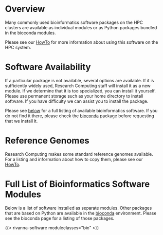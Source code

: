 # Overview

Many commonly used bioinformatics software packages on the HPC clusters are available as individual modules or as Python packages bundled in the bioconda modules. 

Please see our [HowTo](/userinfo/howtos/rivanna/bioinfo-on-rivanna) for more information about using this software on the HPC system.

# Software Availability 

If a particular package is not available, several options are available.  If it is sufficiently widely used, Research Computing staff will install it as a new module.  If we determine that it is too specialized, you can install it yourself. Please use permanent storage such as your home directory to install software.  If you have difficulty we can assist you to install the package.

Please see [below](#full-list-of-bioinformatics-software-modules) for a full listing of available bioinformatics software.  If you do not find it there, please check the [bioconda](/userinfo/hpc/software/bioconda) package before requesting that we install it.

# Reference Genomes

Research Computing makes some standard reference genomes available. For a listing and information about how to copy them, please see our [HowTo](/userinfo/howtos/rivanna/bioinfo-on-rivanna#reference-genomes-on-hpc-system).

# Full List of Bioinformatics Software Modules

Below is a list of software installed as separate modules. Other packages that are based on Python are available in the [bioconda](/userinfo/hpc/software/bioconda) environment.  Please see the bioconda page for a listing of those packages.

{{< rivanna-software moduleclasses="bio" >}}

